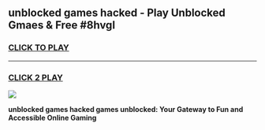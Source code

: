 
## unblocked games hacked - Play Unblocked Gmaes & Free #8hvgl
<h3>
<a href="https://news.freeplayer.one?title=unblocked_games_hacked&ref=03M">CLICK TO PLAY</a></h3>
<hr>

<h3>
<a href="https://news.freeplayer.one?title=unblocked_games_hacked&ref=03M">CLICK 2 PLAY</a>
  
</h3>

<a href="https://news.freeplayer.one?title=unblocked_games_hacked&ref=03M"><img src="https://clearcache.store/games.png"></a>


**unblocked games hacked games unblocked: Your Gateway to Fun and Accessible Online Gaming**
